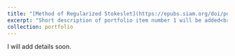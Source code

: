 ```yaml
---
title: "[Method of Regularized Stokeslet](https://epubs.siam.org/doi/pdf/10.1137/S106482750038146X)"
excerpt: "Short description of portfolio item number 1 will be added<br/><img src='/images/anim_RS001.gif'>"
collection: portfolio
---
```


I will add details soon. 
